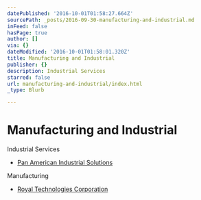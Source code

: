 ```yaml
---
datePublished: '2016-10-01T01:58:27.664Z'
sourcePath: _posts/2016-09-30-manufacturing-and-industrial.md
inFeed: false
hasPage: true
author: []
via: {}
dateModified: '2016-10-01T01:58:01.320Z'
title: Manufacturing and Industrial
publisher: {}
description: Industrial Services
starred: false
url: manufacturing-and-industrial/index.html
_type: Blurb

---
```

# Manufacturing and Industrial

Industrial Services

* [Pan American Industrial Solutions][0]

Manufacturing

* [Royal Technologies Corporation][1]

[0]: http://directory.missionchamber.com/listing/pan-american-industrial-solutions/ "Pan American Industrial Solutions"
[1]: http://royaltechnologies.com/ "Royal Technologies"